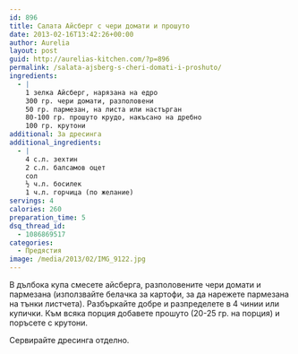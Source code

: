 ```yaml
---
id: 896
title: Салата Айсберг с чери домати и прошуто
date: 2013-02-16T13:42:26+00:00
author: Aurelia
layout: post
guid: http://aurelias-kitchen.com/?p=896
permalink: /salata-ajsberg-s-cheri-domati-i-proshuto/
ingredients:
  - |
    1 зелка Айсберг, нарязана на едро
    300 гр. чери домати, разполовени
    50 гр. пармезан, на листа или настърган
    80-100 гр. прошуто крудо, накъсано на дребно
    100 гр. крутони
additional: За дресинга
additional_ingredients:
  - |
    4 с.л. зехтин
    2 с.л. балсамов оцет
    сол
    ½ ч.л. босилек
    1 ч.л. горчица (по желание)
servings: 4
calories: 260
preparation_time: 5
dsq_thread_id:
  - 1086869517
categories:
  - Предястия
image: /media/2013/02/IMG_9122.jpg
---
```

В дълбока купа смесете айсберга, разполовените чери домати и пармезана (използвайте белачка за картофи, за да нарежете пармезана на тънки листчета). Разбъркайте добре и разпределете в 4 чинии или купички. Към всяка порция добавете прошуто (20-25 гр. на порция) и поръсете с крутони.
  
Сервирайте дресинга отделно.